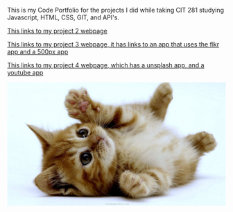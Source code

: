 This is my Code Portfolio for the projects I did while taking CIT 281 studying Javascript, HTML, CSS, GIT, and API's.

[This links to my project 2 webpage](https://uo-cit.github.io/p2-17S-greaterCosta/)

[This links to my project 3 webpage, it has links to an app that uses the flkr app and a 500px app](https://uo-cit.github.io/p3-17s-greaterCosta/)

[This links to my project 4 webpage, which has a unsplash app, and a youtube app](https://uo-cit.github.io/p4-17s-greaterCosta/)

![kitten-image](images/kitten-little.jpg)
